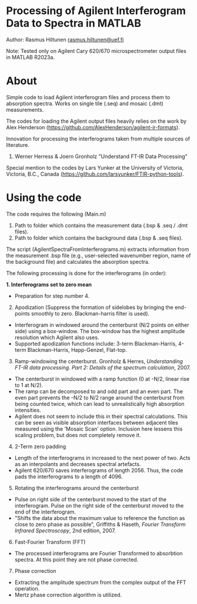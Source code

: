 # Processing of Agilent Interferogram Data to Spectra in MATLAB
Author: Rasmus Hiltunen <rasmus.hiltunen@uef.fi>

Note: Tested only on Agilent Cary 620/670 microspectrometer output files in MATLAB R2023a.

# About
Simple code to load Agilent interferogram files and process them to absorption spectra. Works on single tile (.seq) and mosaic (.dmt) measurements.

The codes for loading the Agilent output files heavily relies on the work by Alex Henderson (<https://github.com/AlexHenderson/agilent-ir-formats>).

Innovation for processing the interferograms taken from multiple sources of literature.
1. Werner Herress & Joern Gronholz "Understand FT-IR Data Processing"

Special mention to the codes by Lars Yunker at the University of Victoria, Victoria, B.C., Canada (<https://github.com/larsyunker/FTIR-python-tools>).

# Using the code
The code requires the following (Main.m)
1. Path to folder which contains the measurement data (.bsp & .seq / .dmt files).
2. Path to folder which contains the background data (.bsp & .seq files).

The script (AgilentSpectraFromInterferograms.m) extracts information from the measurement .bsp file (e.g., user-selected wavenumber region, name of the background file) and calculates the absorption spectra.

The following processing is done for the interferograms (in order):

**1. Interferograms set to zero mean**
  - Preparation for step number 4.

2. Apodization (Suppress the formation of sidelobes by bringing the end-points smoothly to zero. Blackman-harris filter is used).
 - Interferogram in windowed around the centerburst (N/2 points on either side) using a box-window. The box-window has the highest amplitude resolution which Agilent also uses.
 - Supported apodization functions include: 3-term Blackman-Harris, 4-term Blackman-Harris, Happ-Genzel, Flat-top.

3. Ramp-windowing the centerburst. Gronholz & Herres, _Understanding FT-IR data processing. Part 2: Details of the spectrum calculation_, 2007.
 - The centerburst in windowed with a ramp function (0 at -N/2, linear rise to 1 at N/2).
 - The ramp can be decomposed to and odd part and an even part. The even part prevents the -N/2 to N/2 range around the centerburst from being counted twice, which can lead to unrealistically high absorption intensities.
 - Agilent does not seem to include this in their spectral calculations. This can be seen as visible absorption interfaces between adjacent tiles measured using the 'Mosaic Scan' option. Inclusion here lessens this scaling problem, but does not completely remove it.

4. 2-Term zero padding
  - Length of the interferograms in increased to the next power of two. Acts as an interpolants and decreases spectral artefacts.
  - Agilent 620/670 saves interferograms of length 2056. Thus, the code pads the interferograms to a length of 4096.
    
5. Rotating the interferograms around the centerburst
  - Pulse on right side of the centerburst moved to the start of the interferogram. Pulse on the right side of the centerburst moved to the end of the interferogram.
  - "Shifts the data about the maximum value to reference the function as close to zero phase as possible", Griffiths & Haseth, _Fourier Transform Infrared Spectroscopy_, 2nd edition, 2007.

6. Fast-Fourier Transform (FFT)
  - The processed interferograms are Fourier Transformed to absorbtion spectra. At this point they are not phase corrected.

7. Phase correction
  - Extracting the amplitude spectrum from the complex output of the FFT operation.
  - Mertz phase correction algorithm is utilized.
